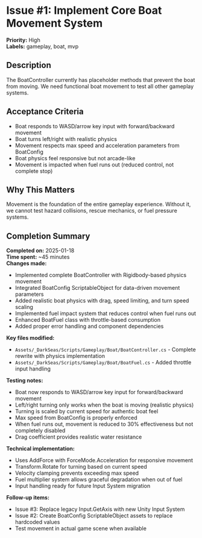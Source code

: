 # Issue #1: Implement Core Boat Movement System

**Priority:** High  
**Labels:** gameplay, boat, mvp

## Description
The BoatController currently has placeholder methods that prevent the boat from moving. We need functional boat movement to test all other gameplay systems.

## Acceptance Criteria
- Boat responds to WASD/arrow key input with forward/backward movement
- Boat turns left/right with realistic physics
- Movement respects max speed and acceleration parameters from BoatConfig
- Boat physics feel responsive but not arcade-like
- Movement is impacted when fuel runs out (reduced control, not complete stop)

## Why This Matters
Movement is the foundation of the entire gameplay experience. Without it, we cannot test hazard collisions, rescue mechanics, or fuel pressure systems.

## Completion Summary
**Completed on:** 2025-01-18  
**Time spent:** ~45 minutes  
**Changes made:**
- Implemented complete BoatController with Rigidbody-based physics movement
- Integrated BoatConfig ScriptableObject for data-driven movement parameters
- Added realistic boat physics with drag, speed limiting, and turn speed scaling
- Implemented fuel impact system that reduces control when fuel runs out
- Enhanced BoatFuel class with throttle-based consumption
- Added proper error handling and component dependencies

**Key files modified:**
- `Assets/_DarkSeas/Scripts/Gameplay/Boat/BoatController.cs` - Complete rewrite with physics implementation
- `Assets/_DarkSeas/Scripts/Gameplay/Boat/BoatFuel.cs` - Added throttle input handling

**Testing notes:**
- Boat now responds to WASD/arrow key input for forward/backward movement
- Left/right turning only works when the boat is moving (realistic physics)
- Turning is scaled by current speed for authentic boat feel
- Max speed from BoatConfig is properly enforced
- When fuel runs out, movement is reduced to 30% effectiveness but not completely disabled
- Drag coefficient provides realistic water resistance

**Technical implementation:**
- Uses AddForce with ForceMode.Acceleration for responsive movement
- Transform.Rotate for turning based on current speed
- Velocity clamping prevents exceeding max speed
- Fuel multiplier system allows graceful degradation when out of fuel
- Input handling ready for future Input System migration

**Follow-up items:**
- Issue #3: Replace legacy Input.GetAxis with new Unity Input System
- Issue #2: Create BoatConfig ScriptableObject assets to replace hardcoded values
- Test movement in actual game scene when available